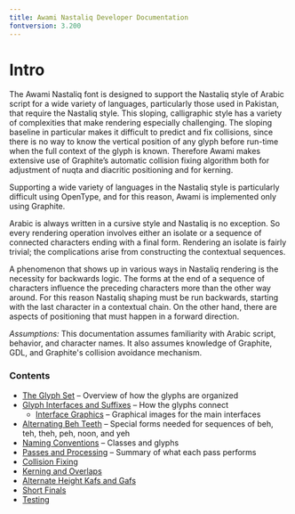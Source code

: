 ```yaml
---
title: Awami Nastaliq Developer Documentation
fontversion: 3.200
---
```


# Intro

The Awami Nastaliq font is designed to support the Nastaliq style of Arabic script for a wide variety of languages, particularly those used in Pakistan, that require the Nastaliq style. This sloping, calligraphic style has a variety of complexities that make rendering especially challenging. The sloping baseline in particular makes it difficult to predict and fix collisions, since there is no way to know the vertical position of any glyph before run-time when the full context of the glyph is known. Therefore Awami makes extensive use of Graphite’s automatic collision fixing algorithm both for adjustment of nuqta and diacritic positioning and for kerning.

Supporting a wide variety of languages in the Nastaliq style is particularly difficult using OpenType, and for this reason, Awami is implemented only using Graphite.  

Arabic is always written in a cursive style and Nastaliq is no exception. So every rendering operation involves either an isolate or a sequence of connected characters ending with a final form. Rendering an isolate is fairly trivial; the complications arise from constructing the contextual sequences.

A phenomenon that shows up in various ways in Nastaliq rendering is the necessity for backwards logic. The forms at the end of a sequence of characters influence the preceding characters more than the other way around. For this reason Nastaliq shaping must be run backwards, starting with the last character in a contextual chain. On the other hand, there are aspects of positioning that must happen in a forward direction.

*Assumptions:* This documentation assumes familiarity with Arabic script, behavior, and character names. It also assumes knowledge of Graphite, GDL, and Graphite's collision avoidance mechanism.


### Contents
- [The Glyph Set](dev02_glyphset.md) &#x2013; Overview of how the glyphs are organized
- [Glyph Interfaces and Suffixes](dev03_interfaces.md) &#x2013; How the glyphs connect
	- [Interface Graphics](dev03a_interfaceimages.md)  &#x2013; Graphical images for the main interfaces
- [Alternating Beh Teeth](dev04_behteeth.md) &#x2013; Special forms needed for sequences of beh, teh, theh, peh, noon, and yeh
- [Naming Conventions](dev05_namingconv.md) &#x2013; Classes and glyphs
- [Passes and Processing](dev06_passes.md) &#x2013; Summary of what each pass performs
- [Collision Fixing](dev07_collision.md)
- [Kerning and Overlaps](dev08_kerning.md)
- [Alternate Height Kafs and Gafs](dev09_altkafs.md)
- [Short Finals](dev10_shortfinals.md)
- [Testing](dev11_testing.md)

<!-- PRODUCT SITE ONLY
[font id='awami' face='AwamiNastaliq-Regular' size='150%' rtl=1]
[font id='awamiL' face='AwamiNastaliq-Regular' size='150%' ltr=1]
-->

